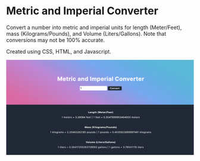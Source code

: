 # Metric and Imperial Converter
Convert a number into metric and imperial units for length (Meter/Feet), mass (Kilograms/Pounds), and Volume (Liters/Gallons). Note that conversions may not be 100% accurate.

Created using CSS, HTML, and Javascript. 

![Page](page.png)
